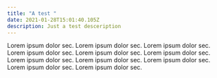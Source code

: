 ```yaml
---
title: "A test "
date: 2021-01-28T15:01:40.105Z
description: Just a test desceription
---
```

Lorem ipsum dolor sec. Lorem ipsum dolor sec. Lorem ipsum dolor sec. Lorem ipsum dolor sec. Lorem ipsum dolor sec. Lorem ipsum dolor sec. Lorem ipsum dolor sec. Lorem ipsum dolor sec. Lorem ipsum dolor sec. Lorem ipsum dolor sec. Lorem ipsum dolor sec.